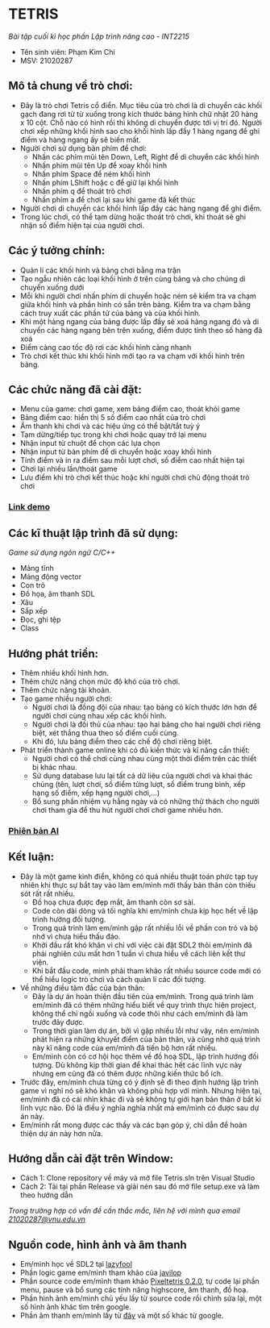 # TETRIS
*Bài tập cuối kì học phần Lập trình nâng cao - INT2215* 
- Tên sinh viên: Phạm Kim Chi
- MSV: 21020287
## Mô tả chung về trò chơi:
- Đây là trò chơi Tetris cổ điển. Mục tiêu của trò chơi là di chuyển các khối gạch đang rơi từ từ xuống trong kích thước bảng hình chữ nhật 20 hàng x 10 cột. Chỗ nào có hình rồi thì không di chuyển được tới vị trí đó. Người chơi xếp những khối hình sao cho khối hình lấp đầy 1 hàng ngang để ghi điểm và hàng ngang ấy sẽ biến mất.
- Người chơi sử dụng bàn phím để chơi:
  + Nhấn các phím mũi tên Down, Left, Right để di chuyển các khối hình
  + Nhấn phím mũi tên Up để xoay khối hình
  + Nhấn phím Space để ném khối hình
  + Nhấn phím LShift hoặc c để giữ lại khối hình
  + Nhấn phím q để thoát trò chơi
  + Nhấn phím a để chơi lại sau khi game đã kết thúc
- Người chơi di chuyển các khối hình lấp đầy các hàng ngang để ghi điểm.
- Trong lúc chơi, có thể tạm dừng hoặc thoát trò chơi, khi thoát sẽ ghi nhận số điểm hiện tại của người chơi.
## Các ý tưởng chính:
- Quản lí các khối hinh và bảng chơi bằng ma trận
- Tạo ngẫu nhiên các loại khối hình ở trên cùng bảng và cho chúng di chuyển xuống dưới
- Mỗi khi người chơi nhấn phím di chuyển hoặc ném sẽ kiểm tra va chạm giữa khối hình và phần hình có sẵn trên bảng. Kiểm tra va chạm bằng cách truy xuất các phần tử của bảng và của khối hình.
- Khi một hàng ngang của bảng được lấp đầy sẽ xoá hàng ngang đó và di chuyển các hàng ngang bên trên xuống, điểm được tính theo số hàng đã xoá
- Điểm càng cao tốc độ rơi các khối hình càng nhanh
- Trò chơi kết thúc khi khối hình mới tạo ra va chạm với khối hình trên bảng.
## Các chức năng đã cài đặt:
- Menu của game: chơi game, xem bảng điểm cao, thoát khỏi game
- Bảng điểm cao: hiển thị 5 số điểm cao nhất của trò chơi
- Âm thanh khi chơi và các hiệu ứng có thể bật/tắt tuỳ ý
- Tạm dừng/tiếp tục trong khi chơi hoặc quay trở lại menu
- Nhận input từ chuột để chọn các lựa chọn
- Nhận input từ bàn phím để di chuyển hoặc xoay khối hình
- Tính điểm và in ra điểm sau mỗi lượt chơi, số điểm cao nhất hiện tại
- Chơi lại nhiều lần/thoát game
- Lưu điểm khi trò chơi kết thúc hoặc khi người chơi chủ động thoát trò chơi
### [Link demo](https://youtu.be/w9TxHudA7ww)

## Các kĩ thuật lập trình đã sử dụng:
*Game sử dụng ngôn ngữ C/C++*
- Mảng tĩnh
- Mảng động vector
- Con trỏ
- Đồ họa, âm thanh SDL
- Xâu
- Sắp xếp
- Đọc, ghi tệp
- Class

## Hướng phát triển:
- Thêm nhiều khối hình hơn.
- Thêm chức năng chọn mức độ khó của trò chơi.
- Thêm chức năng tài khoản.
- Tạo game nhiều người chơi:
  + Người chơi là đồng đội của nhau: tạo bảng có kích thước lớn hơn để người chơi cùng nhau xếp các khối hình.
  + Người chơi là đối thủ của nhau: tạo hai bảng cho hai người chơi riêng biệt, xét thắng thua theo số điểm cuối cùng.
  + Khi đó, lưu bảng điểm theo các chế độ chơi riêng biệt.
- Phát triển thành game online khi có đủ kiến thức và kĩ năng cần thiết:
  + Người chơi có thể chơi cùng nhau cùng một thời điểm trên các thiết bị khác nhau.
  + Sử dụng database lưu lại tất cả dữ liệu của người chơi và khai thác chúng (tên, lượt chơi, số điểm từng lượt, số điểm trung bình, xếp hạng số điểm, xếp hạng người chơi,...)
  + Bổ sung phần nhiệm vụ hằng ngày và có những thử thách cho người chơi tham gia để thu hút người chơi chơi game nhiều hơn.
### [Phiên bản AI](https://github.com/pkchii/Tetris_SimpleAI)
## Kết luận:
- Đây là một game kinh điển, không có quá nhiều thuật toán phức tạp tuy nhiên khi thực sự bắt tay vào làm em/mình mới thấy bản thân còn thiếu sót rất rất nhiều.
  + Đồ hoạ chưa được đẹp mắt, âm thanh còn sơ sài.
  + Code còn dài dòng và tối nghĩa khi em/mình chưa kịp học hết về lập trình hướng đối tượng.
  + Trong quá trình làm em/mình gặp rất nhiều lỗi về phần con trỏ và bộ nhớ vì chưa hiểu thấu đáo.
  + Khởi đầu rất khó khăn vì chỉ với việc cài đặt SDL2 thôi em/mình đã phải nghiên cứu mất hơn 1 tuần vì chưa hiểu về cách liên kết thư viện.
  + Khi bắt đầu code, mình phải tham khảo rất nhiều source code mới có thể hiểu logic trò chơi và cách quản lí các đối tượng.
- Về những điều tâm đắc của bản thân:
  + Đây là dự án hoàn thiện đầu tiên của em/mình. Trong quá trình làm em/mình đã có thêm những hiểu biết về quy trình thực hiện project, không thể chỉ ngồi xuống và code thôi như cách em/mình đã làm trước đây được.
  + Trong thời gian làm dự án, bởi vì gặp nhiều lỗi như vậy, nên em/mình phát hiện ra những khuyết điểm của bản thân, và cũng nhờ quá trình này kĩ năng code của em/mình đã tiến bộ hơn rất nhiều.
  + Em/mình còn có cơ hội học thêm về đồ hoạ SDL, lập trình hướng đối tượng. Dù không kịp thời gian để khai thác hết các lĩnh vực này nhưng em cũng đã có thêm được những kiến thức bổ ích.
- Trước đây, em/mình chưa từng có ý định sẽ đi theo định hướng lập trình game vì nghĩ nó sẽ khó khăn và không phù hợp với mình. Nhưng hiện tại, em/mình đã có cái nhìn khác đi và sẽ không tự giới hạn bản thân ở bất kì lĩnh vực nào. Đó là điều ý nghĩa nghĩa nhất mà em/mình có được sau dự án này.
- Em/mình rất mong được các thầy và các bạn góp ý, chỉ dẫn để hoàn thiện dự án này hơn nữa.

## Hướng dẫn cài đặt trên Window:
- Cách 1: Clone repository về máy và mở file Tetris.sln trên Visual Studio
- Cách 2: Tải tại phần Release và giải nén sau đó mở file setup.exe và làm theo hướng dẫn

*Trong trường hợp có vấn đề cần thắc mắc, liên hệ với mình qua email 21020287@vnu.edu.vn*

## Nguồn code, hình ảnh và âm thanh
 - Em/mình học về SDL2 tại [lazyfool](https://lazyfoo.net/tutorials/SDL/)
 - Phần logic game em/mình tham khảo của [javilop](https://javilop.com/gamedev/tetris-tutorial-in-c-platform-independent-focused-in-game-logic-for-beginners/)
 - Phần source code em/mình tham khảo [Pixeltetris 0.2.0](https://github.com/jumpmanmv/pixeltetris/releases), tự code lại phần menu, pause và bổ sung các tính năng highscore, âm thanh, đồ hoạ.
 - Phần hình ảnh em/mình chủ yếu lấy từ source code rồi chỉnh sửa lại, một số hình ảnh khác tìm trên google.
 - Phần âm thanh em/mình lấy từ [đây](https://lazyfoo.net/tutorials/SDL/21_sound_effects_and_music/index.php) và một số khác từ google.
